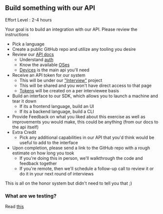 ## Build something with our API

Effort Level : 2-4 hours

Your goal is to build an integration with our API.  Please review the instructions

* Pick a language
* Create a public GitHub repo and utilize any tooling you desire
* Review our [API docs](https://www.packet.com/developers/api/)
  * Understand [auth](https://www.packet.com/developers/api/#authentication)
  * Know the available [OSes](https://www.packet.com/developers/api/#operatingsystems)
  * [Devices](https://www.packet.com/developers/api/#devices) is the main api you'll need
* Receive an API token for our system
  * This will be under our ["Interview"](https://app.packet.net/projects/ca73364c-6023-4935-9137-2132e73c20b4) project
  * This will be shared and you won't have direct access to that page
  * [Tokens](https://app.packet.net/projects/ca73364c-6023-4935-9137-2132e73c20b4/settings/api-keys) will be created on a per interviewee basis
* Build an interface to our SDK, which allows you to launch a machine and tear it down
  * If its a frontend language, build an UI
  * If its a backend language, build a CLI
* Provide Feedback on what you liked about this exercise as well as improvements you would make, this could be anything (from our docs to the api itself)
* Extra Credit
  * Pick any additional capabilities in our API that you'd think would be useful to add to the interface
* Upon completion, please send a link to the GitHub repo with a rough estimate on how long you took
  * If you're doing this in person, we'll walkthrough the code and feedback together
  * If you're remote, then we'll schedule a follow-up call to review it or do it in your next round of interviews

This is all on the honor system but didn't need to tell you that ;)

### What are we testing?

Read [this](https://github.com/packethost/about-us/blob/master/coding_fun.md#what-are-we-testing)
